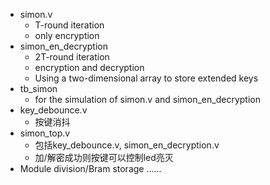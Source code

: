 - simon.v   
  - T-round iteration
  - only encryption
- simon_en_decryption 
  - 2T-round iteration
  - encryption and decryption
  - Using a two-dimensional array to store extended keys
- tb_simon
  - for the simulation of simon.v and simon_en_decryption 
- key_debounce.v
  - 按键消抖
- simon_top.v
  - 包括key_debounce.v, simon_en_decryption.v
  - 加/解密成功则按键可以控制led亮灭
- Module division/Bram storage ......


